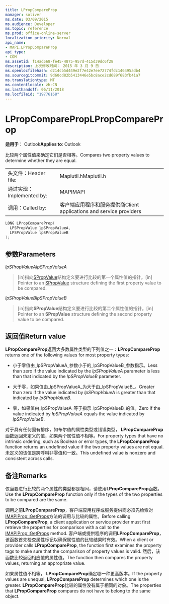 ```yaml
---
title: LPropCompareProp
manager: soliver
ms.date: 03/09/2015
ms.audience: Developer
ms.topic: reference
ms.prod: office-online-server
localization_priority: Normal
api_name:
- MAPI.LPropCompareProp
api_type:
- COM
ms.assetid: f14ad568-fe45-4875-957d-415d39dc6f28
description: 上次修改时间： 2015 年 3 月 9 日
ms.openlocfilehash: d214cb5d449e2f7e42e7ee72774fdc146495adb4
ms.sourcegitcommit: 9d60cd82b5413446e5bc8ace2cd689f683fb41a7
ms.translationtype: MT
ms.contentlocale: zh-CN
ms.lasthandoff: 06/11/2018
ms.locfileid: "19776168"
---
```

# <a name="lpropcompareprop"></a><span data-ttu-id="c71e5-103">LPropCompareProp</span><span class="sxs-lookup"><span data-stu-id="c71e5-103">LPropCompareProp</span></span>

  
  
<span data-ttu-id="c71e5-104">**适用于**： Outlook</span><span class="sxs-lookup"><span data-stu-id="c71e5-104">**Applies to**: Outlook</span></span> 
  
<span data-ttu-id="c71e5-105">比较两个属性值来确定它们是否相等。</span><span class="sxs-lookup"><span data-stu-id="c71e5-105">Compares two property values to determine whether they are equal.</span></span> 
  
|||
|:-----|:-----|
|<span data-ttu-id="c71e5-106">头文件：</span><span class="sxs-lookup"><span data-stu-id="c71e5-106">Header file:</span></span>  <br/> |<span data-ttu-id="c71e5-107">Mapiutil.h</span><span class="sxs-lookup"><span data-stu-id="c71e5-107">Mapiutil.h</span></span>  <br/> |
|<span data-ttu-id="c71e5-108">通过实现：</span><span class="sxs-lookup"><span data-stu-id="c71e5-108">Implemented by:</span></span>  <br/> |<span data-ttu-id="c71e5-109">MAPI</span><span class="sxs-lookup"><span data-stu-id="c71e5-109">MAPI</span></span>  <br/> |
|<span data-ttu-id="c71e5-110">调用：</span><span class="sxs-lookup"><span data-stu-id="c71e5-110">Called by:</span></span>  <br/> |<span data-ttu-id="c71e5-111">客户端应用程序和服务提供商</span><span class="sxs-lookup"><span data-stu-id="c71e5-111">Client applications and service providers</span></span>  <br/> |
   
```cpp
LONG LPropCompareProp(
  LPSPropValue lpSPropValueA,
  LPSPropValue lpSPropValueB
);
```

## <a name="parameters"></a><span data-ttu-id="c71e5-112">参数</span><span class="sxs-lookup"><span data-stu-id="c71e5-112">Parameters</span></span>

 <span data-ttu-id="c71e5-113">_lpSPropValueA_</span><span class="sxs-lookup"><span data-stu-id="c71e5-113">_lpSPropValueA_</span></span>
  
> <span data-ttu-id="c71e5-114">[in]指向[SPropValue](spropvalue.md)结构定义要进行比较的第一个属性值的指针。</span><span class="sxs-lookup"><span data-stu-id="c71e5-114">[in] Pointer to an [SPropValue](spropvalue.md) structure defining the first property value to be compared.</span></span> 
    
 <span data-ttu-id="c71e5-115">_lpSPropValueB_</span><span class="sxs-lookup"><span data-stu-id="c71e5-115">_lpSPropValueB_</span></span>
  
> <span data-ttu-id="c71e5-116">[in]指向**SPropValue**结构定义要进行比较的第二个属性值的指针。</span><span class="sxs-lookup"><span data-stu-id="c71e5-116">[in] Pointer to an **SPropValue** structure defining the second property value to be compared.</span></span> 
    
## <a name="return-value"></a><span data-ttu-id="c71e5-117">返回值</span><span class="sxs-lookup"><span data-stu-id="c71e5-117">Return value</span></span>

 <span data-ttu-id="c71e5-118">**LPropCompareProp**返回大多数属性类型的下列值之一：</span><span class="sxs-lookup"><span data-stu-id="c71e5-118">**LPropCompareProp** returns one of the following values for most property types:</span></span> 
  
- <span data-ttu-id="c71e5-119">小于零值由_lpSPropValueA_参数小于的_lpSPropValueB_参数指示。</span><span class="sxs-lookup"><span data-stu-id="c71e5-119">Less than zero if the value indicated by the  _lpSPropValueA_ parameter is less than that indicated by the  _lpSPropValueB_ parameter.</span></span> 
    
- <span data-ttu-id="c71e5-120">大于零，如果值由_lpSPropValueA_为大于由_lpSPropValueB_。</span><span class="sxs-lookup"><span data-stu-id="c71e5-120">Greater than zero if the value indicated by  _lpSPropValueA_ is greater than that indicated by  _lpSPropValueB_.</span></span>
    
- <span data-ttu-id="c71e5-121">零，如果值由_lpSPropValueA_等于指示_lpSPropValueB_的值。</span><span class="sxs-lookup"><span data-stu-id="c71e5-121">Zero if the value indicated by  _lpSPropValueA_ equals the value indicated by  _lpSPropValueB_.</span></span> 
    
<span data-ttu-id="c71e5-122">对于具有任何固有排序，如布尔值的属性类型或错误类型， **LPropCompareProp**函数返回未定义的值，如果两个属性值不相等。</span><span class="sxs-lookup"><span data-stu-id="c71e5-122">For property types that have no intrinsic ordering, such as Boolean or error types, the **LPropCompareProp** function returns an undefined value if the two property values are not equal.</span></span> <span data-ttu-id="c71e5-123">未定义的该值是跨呼叫非零值和一致。</span><span class="sxs-lookup"><span data-stu-id="c71e5-123">This undefined value is nonzero and consistent across calls.</span></span> 
  
## <a name="remarks"></a><span data-ttu-id="c71e5-124">备注</span><span class="sxs-lookup"><span data-stu-id="c71e5-124">Remarks</span></span>

<span data-ttu-id="c71e5-125">仅当要进行比较的两个属性的类型都是相同，请使用**LPropCompareProp**函数。</span><span class="sxs-lookup"><span data-stu-id="c71e5-125">Use the **LPropCompareProp** function only if the types of the two properties to be compared are the same.</span></span> 
  
<span data-ttu-id="c71e5-126">调用之前**LPropCompareProp**，客户端应用程序或服务提供商必须先检索对[IMAPIProp::GetProps](imapiprop-getprops.md)方法的调用与比较的属性。</span><span class="sxs-lookup"><span data-stu-id="c71e5-126">Before calling **LPropCompareProp**, a client application or service provider must first retrieve the properties for comparison with a call to the [IMAPIProp::GetProps](imapiprop-getprops.md) method.</span></span> <span data-ttu-id="c71e5-127">客户端或提供程序的调用**LPropCompareProp**，该函数首先检查属性标记以确保属性值的比较结果时有效。</span><span class="sxs-lookup"><span data-stu-id="c71e5-127">When a client or provider calls **LPropCompareProp**, the function first examines the property tags to make sure that the comparison of property values is valid.</span></span> <span data-ttu-id="c71e5-128">然后，该函数比较返回相应值的属性值。</span><span class="sxs-lookup"><span data-stu-id="c71e5-128">The function then compares the property values, returning an appropriate value.</span></span> 
  
<span data-ttu-id="c71e5-129">如果属性值不相等， **LPropCompareProp**确定哪一种更高版本。</span><span class="sxs-lookup"><span data-stu-id="c71e5-129">If the property values are unequal, **LPropCompareProp** determines which one is the greater.</span></span> <span data-ttu-id="c71e5-130">**LPropCompareProp**比较的属性没有属于相同的对象。</span><span class="sxs-lookup"><span data-stu-id="c71e5-130">The properties that **LPropCompareProp** compares do not have to belong to the same object.</span></span> 
  

